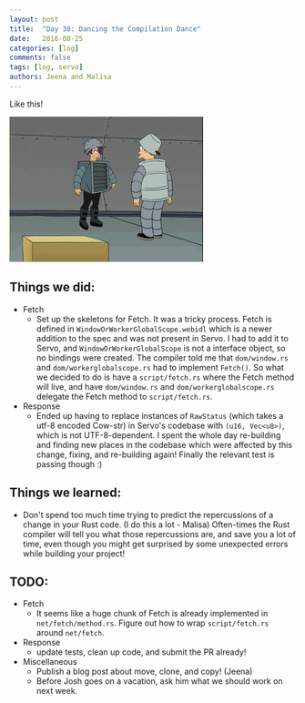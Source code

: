 ```yaml
---
layout: post
title:  "Day 38: Dancing the Compilation Dance"
date:   2016-08-25
categories: [log]
comments: false
tags: [log, servo]
authors: Jeena and Malisa
---
```

Like this!

![robot-dance](/img/robot-dance.gif)

## Things we did:
- Fetch
    - Set up the skeletons for Fetch. It was a tricky process. Fetch is defined in `WindowOrWorkerGlobalScope.webidl` which is a newer addition to the spec and was not present in Servo. I had to add it to Servo, and `WindowOrWorkerGlobalScope` is not a interface object, so no bindings were created. The compiler told me that `dom/window.rs` and `dom/workerglobalscope.rs` had to implement `Fetch()`. So what we decided to do is have a `script/fetch.rs` where the Fetch method will live, and have `dom/window.rs` and `dom/workerglobalscope.rs` delegate the Fetch method to `script/fetch.rs`.
- Response
    - Ended up having to replace instances of `RawStatus` (which takes a utf-8 encoded Cow-str) in Servo's codebase with `(u16, Vec<u8>)`, which is not UTF-8-dependent. I spent the whole day re-building and finding new places in the codebase which were affected by this change, fixing, and re-building again! Finally the relevant test is passing though :)

## Things we learned:
- Don't spend too much time trying to predict the repercussions of a change in your Rust code. (I do this a lot - Malisa) Often-times the Rust compiler will tell you what those repercussions are, and save you a lot of time, even though you might get surprised by some unexpected errors while building your project!

## TODO:
- Fetch
    - It seems like a huge chunk of Fetch is already implemented in `net/fetch/method.rs`. Figure out how to wrap `script/fetch.rs` around `net/fetch`.
- Response
    - update tests, clean up code, and submit the PR already!
- Miscellaneous
    - Publish a blog post about move, clone, and copy! (Jeena)
    - Before Josh goes on a vacation, ask him what we should work on next week.
